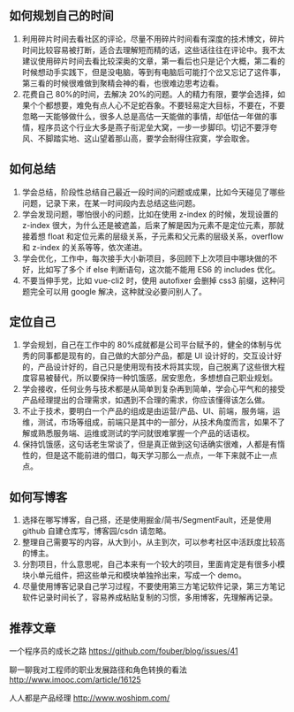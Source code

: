 ## 如何规划自己的时间

1. 利用碎片时间去看社区的评论，尽量不用碎片时间看有深度的技术博文，碎片时间比较容易被打断，适合去理解短而精的话，这些话往往在评论中。我不太建议使用碎片时间去看比较深奥的文章，第一看后也只是记个大概，第二看的时候想动手实践下，但是没电脑，等到有电脑后可能打个岔又忘记了这件事，第三看的时候很难做到聚精会神的看，也很难边思考边看。
2. 花费自己 80%的时间，去解决 20%的问题。人的精力有限，要学会选择，如果个个都想要，难免有点人心不足蛇吞象。不要轻易定大目标，不要在，不要忽略一天能够做什么，很多人总是高估一天能做的事情，却低估一年做的事情，程序员这个行业大多是燕子衔泥垒大窝，一步一步脚印。切记不要浮夸风、不脚踏实地、这山望着那山高，要学会耐得住寂寞，学会取舍。

## 如何总结

1. 学会总结，阶段性总结自己最近一段时间的问题或成果，比如今天碰见了哪些问题，记录下来，在某一时间段内去总结这些问题。
2. 学会发现问题，哪怕很小的问题，比如在使用 z-index 的时候，发现设置的 z-index 很大，为什么还是被遮盖，后来了解是因为元素不是定位元素，那就接着想 float 和定位元素的层级关系，子元素和父元素的层级关系，overflow 和 z-index 的关系等等，依次递进。
3. 学会优化，工作中，每次接手大小新项目，多回顾下上次项目中哪块做的不好，比如写了多个 if else 判断语句，这次能不能用 ES6 的 includes 优化。
4. 不要当伸手党，比如 vue-cli2 时，使用 autofixer 会删掉 css3 前缀，这种问题完全可以用 google 解决，这种就没必要问别人了。

## 定位自己

1. 学会规划，自己在工作中的 80%成就都是公司平台赋予的，健全的体制与优秀的同事都是现有的，自己做的大部分产品，都是 UI 设计好的，交互设计好的，产品设计好的，自己只是使用现有技术将其实现，自己脱离了这些很大程度容易被替代，所以要保持一种饥饿感，居安思危，多想想自己职业规划。
2. 学会接收，任何业务与技术都是从简单到复杂再到简单，学会心平气和的接受产品经理提出的合理需求，如遇到不合理的需求，你应该懂得该怎么做。
3. 不止于技术，要明白一个产品的组成是由运营/产品、UI、前端，服务端，运维，测试，市场等组成，前端只是其中的一部分，从技术角度而言，如果不了解或熟悉服务端、运维或测试的学问就很难掌握一个产品的话语权。
4. 保持饥饿感，这句话老生常谈了，但是真正做到这句话确实很难，人都是有惰性的，但是这不能前进的借口，每天学习那么一点点，一年下来就不止一点点。

## 如何写博客

1. 选择在哪写博客，自己搭，还是使用掘金/简书/SegmentFault，还是使用 github 自建仓库写，博客园/csdn 请忽略。
2. 整理自己需要写的内容，从大到小，从主到次，可以参考社区中活跃度比较高的博主。
3. 分割项目，什么意思呢，自己本来有一个较大的项目，里面肯定是有很多小模块小单元组件，把这些单元和模块单独拎出来，写成一个 demo。
4. 尽量使用博客记录自己学习过程，不要使用第三方笔记软件记录，第三方笔记软件记录时间长了，容易养成粘贴复制的习惯，多用博客，先理解再记录。

## 推荐文章

一个程序员的成长之路 https://github.com/fouber/blog/issues/41

聊一聊我对工程师的职业发展路径和角色转换的看法 http://www.imooc.com/article/16125

人人都是产品经理 http://www.woshipm.com/
